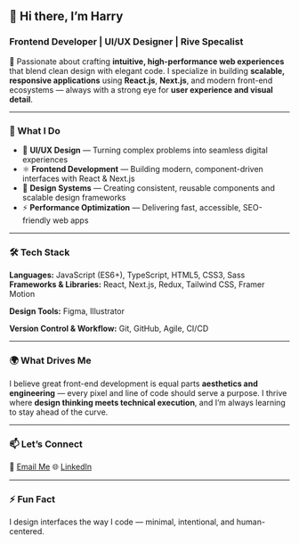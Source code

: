 ## 👋 Hi there, I’m Harry

### Frontend Developer | UI/UX Designer | Rive Specalist

🚀 Passionate about crafting **intuitive, high-performance web experiences** that blend clean design with elegant code.
I specialize in building **scalable, responsive applications** using **React.js**, **Next.js**, and modern front-end ecosystems — always with a strong eye for **user experience and visual detail**.

---

### 🧠 What I Do

* 🎨 **UI/UX Design** — Turning complex problems into seamless digital experiences
* ⚛️ **Frontend Development** — Building modern, component-driven interfaces with React & Next.js
* 🧩 **Design Systems** — Creating consistent, reusable components and scalable design frameworks
* ⚡ **Performance Optimization** — Delivering fast, accessible, SEO-friendly web apps

---

### 🛠️ Tech Stack

**Languages:** JavaScript (ES6+), TypeScript, HTML5, CSS3, Sass
**Frameworks & Libraries:** React, Next.js, Redux, Tailwind CSS, Framer Motion

**Design Tools:** Figma, Illustrator

**Version Control & Workflow:** Git, GitHub, Agile, CI/CD

---

### 🌍 What Drives Me

I believe great front-end development is equal parts **aesthetics and engineering** — every pixel and line of code should serve a purpose.
I thrive where **design thinking meets technical execution**, and I’m always learning to stay ahead of the curve.

---

### 📫 Let’s Connect

💌 [Email Me](hmiol5577@gmail.com)
🌐 [LinkedIn](www.linkedin.com/in/hiryakos-molla-5aa5762aa)

---

### ⚡ Fun Fact

I design interfaces the way I code — minimal, intentional, and human-centered.


